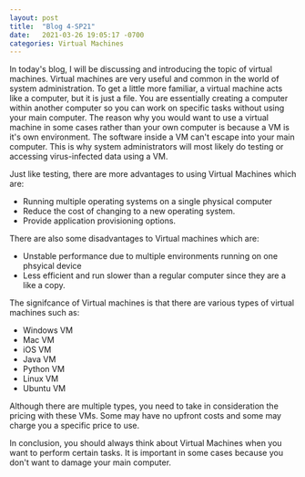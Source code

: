 ```yaml
---
layout: post
title:  "Blog 4-SP21"
date:   2021-03-26 19:05:17 -0700
categories: Virtual Machines
---
```


In today's blog, I will be discussing and introducing the topic of virtual machines. Virtual machines are very useful and common in the world of system administration. To get a little more familiar, a virtual machine acts like a computer, but it is just a file. You are essentially creating a computer within another computer so you can work on specific tasks without using your main computer. The reason why you would want to use a virtual machine in some cases rather than your own computer is because a VM is it's own environment. The software inside a VM can't escape into your main computer. This is why system administrators will most likely do testing or accessing virus-infected data using a VM.

Just like testing, there are more advantages to using Virtual Machines which are:

- Running multiple operating systems on a single physical computer
- Reduce the cost of changing to a new operating system.
- Provide application provisioning options.

There are also some disadvantages to Virtual machines which are:

- Unstable performance due to multiple environments running on one phsyical device
- Less efficient and run slower than a regular computer since they are a like a copy.

The signifcance of Virtual machines is that there are various types of virtual machines such as:

- Windows VM
- Mac VM
- iOS VM
- Java VM
- Python VM
- Linux VM
- Ubuntu VM

Although there are multiple types, you need to take in consideration the pricing with these VMs. Some may have no upfront costs and some may charge you a specific price to use. 

In conclusion, you should always think about Virtual Machines when you want to perform certain tasks. It is important in some cases because you don't want to damage your main computer.